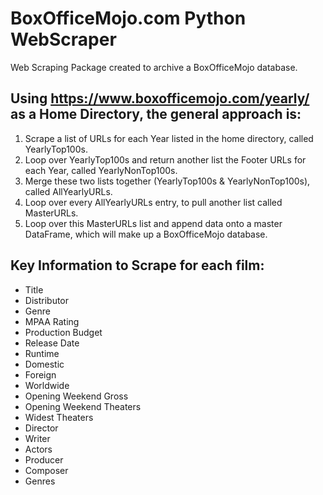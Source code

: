 # BoxOfficeMojo.com Python WebScraper

Web Scraping Package created to archive a BoxOfficeMojo database.

## Using https://www.boxofficemojo.com/yearly/ as a Home Directory, the general approach is:
1. Scrape a list of URLs for each Year listed in the home directory, called YearlyTop100s.
2. Loop over YearlyTop100s and return another list the Footer URLs for each Year, called YearlyNonTop100s.
3. Merge these two lists together (YearlyTop100s & YearlyNonTop100s), called AllYearlyURLs.
4. Loop over every AllYearlyURLs entry, to pull another list called MasterURLs.
5. Loop over this MasterURLs list and append data onto a master DataFrame, which will make up a BoxOfficeMojo database.

## Key Information to Scrape for each film:
- Title
- Distributor
- Genre
- MPAA Rating
- Production Budget
- Release Date
- Runtime
- Domestic
- Foreign
- Worldwide
- Opening Weekend Gross
- Opening Weekend Theaters
- Widest Theaters
- Director
- Writer
- Actors
- Producer
- Composer
- Genres
